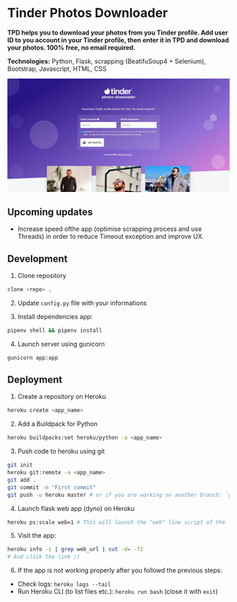 # Tinder Photos Downloader

**TPD helps you to download your photos from you Tinder profile. Add user ID to you account in your Tinder profile, then enter it in TPD and download your photos. 100% free, no email required.**

**Technologies:** Python, Flask, scrapping (BeatifuSoup4 + Selenium), Bootstrap, Javascript, HTML, CSS

![Screenshot](screenshot.jpg)

## Upcoming updates

- Increase speed ofthe app (optimise scrapping process and use Threads) in order to reduce Timeout exception and improve UX.

## Development

1. Clone repository 
```bash
clone <repo> .
````

2. Update `config.py` file with your informations

3. Install dependencies app:
```bash
pipenv shell && pipenv install
```

4. Launch server using gunicorn 
```bash
gunicorn app:app
```

## Deployment

1. Create a repository on Heroku
```bash
heroku create <app_name>
```

2. Add a Buildpack for Python
```bash
heroku buildpacks:set heroku/python -a <app_name>
```

3. Push code to heroku using git
```bash
git init
heroku git:remote -a <app_name>
git add .
git commit -m "First commit"
git push -u heroku master # or if you are working on another branch: `git push heroku <branch_name>:master`
```

4. Launch flask web app (dyno) on Heroku
```bash
heroku ps:scale web=1 # This will launch the "web" line script of the `Procfile` file
```

5. Visit the app:
```bash
heroku info -s | grep web_url | cut -d= -f2 
# And click the link ;)
```

6. If the app is not working properly after you followd the previous steps: 
- Check logs: `heroku logs --tail`
- Run Heroku CLI (to list files etc.): `heroku run bash` (close it with `exit`)


